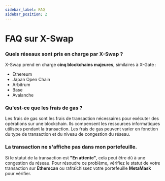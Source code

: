 ```yaml
---
sidebar_label: FAQ
sidebar_position: 2
---
```


# FAQ sur X-Swap

### **Quels réseaux sont pris en charge par X-Swap ?**  

X-Swap prend en charge **cinq blockchains majeures**, similaires à X-Gate :

- Ethereum  
- Japan Open Chain  
- Arbitrum  
- Base  
- Avalanche  

### **Qu'est-ce que les frais de gas ?**  

Les frais de gas sont les frais de transaction nécessaires pour exécuter des opérations sur une blockchain. Ils compensent les ressources informatiques utilisées pendant la transaction. Les frais de gas peuvent varier en fonction du type de transaction et du niveau de congestion du réseau.

### **La transaction ne s'affiche pas dans mon portefeuille.**  

Si le statut de la transaction est **"En attente"**, cela peut être dû à une congestion du réseau. Pour résoudre ce problème, vérifiez le statut de votre transaction sur **Etherscan** ou rafraîchissez votre portefeuille **MetaMask** pour vérifier.